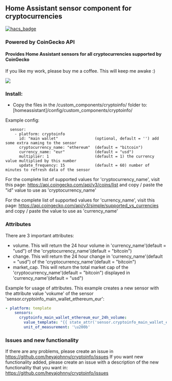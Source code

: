 ## Home Assistant sensor component for cryptocurrencies
[![hacs_badge](https://img.shields.io/badge/HACS-Default-orange.svg)](https://github.com/custom-components/hacs)
### Powered by CoinGecko API

#### Provides Home Assistant sensors for all cryptocurrencies supported by CoinGecko

If you like my work, please buy me a coffee. This will keep me awake :)

<a href="https://www.buymeacoffee.com/1v3ckWD" target="_blank"><img src="https://www.buymeacoffee.com/assets/img/custom_images/orange_img.png"></a>

### Install:
- Copy the files in the /custom_components/cryptoinfo/ folder to: [homeassistant]/config/custom_components/cryptoinfo/

Example config:
```Configuration.yaml:
  sensor:
    - platform: cryptoinfo
      id: "main wallet"                (optional, default = '') add some extra naming to the sensor
      cryptocurrency_name: "ethereum"  (default = "bitcoin")
      currency_name: "eur"             (default = "usd")
      multiplier: 1                    (default = 1) the currency value multiplied by this number
      update_frequency: 15             (default = 60) number of minutes to refresh data of the sensor
```

For the complete list of supported values for 'cryptocurrency_name', visit this page:
https://api.coingecko.com/api/v3/coins/list and copy / paste the "id" value to use as 'cryptocurrency_name'

For the complete list of supported values for 'currency_name', visit this page:
https://api.coingecko.com/api/v3/simple/supported_vs_currencies and copy / paste the value to use as 'currency_name'

### Attributes
There are 3 important attributes:
- volume.       This will return the 24 hour volume in 'currency_name'(default = "usd") of the 'cryptocurrency_name'(default = "bitcoin")
- change.       This will return the 24 hour change in 'currency_name'(default = "usd") of the 'cryptocurrency_name'(default = "bitcoin")
- market_cap.   This will return the total market cap of the 'cryptocurrency_name'(default = "bitcoin") displayed in 'currency_name'(default = "usd")

Example for usage of attributes.
This example creates a new sensor with the attribute value 'vokume' of the sensor 'sensor.cryptoinfo_main_wallet_ethereum_eur':
```yaml
- platform: template
    sensors:
      cryptoinfo_main_wallet_ethereum_eur_24h_volume:
        value_template: "{{ state_attr('sensor.cryptoinfo_main_wallet_ethereum_eur', 'volume') }}"
        unit_of_measurement: '\u200b'
```

### Issues and new functionality
If there are any problems, please create an issue in https://github.com/heyajohnny/cryptoinfo/issues
If you want new functionality added, please create an issue with a description of the new functionality that you want in: https://github.com/heyajohnny/cryptoinfo/issues


